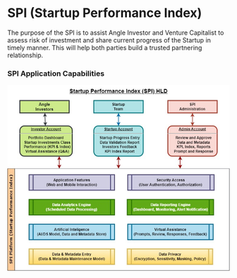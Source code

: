 # SPI (Startup Performance Index)
The purpose of the SPI is to assist Angle Investor and Venture Capitalist to assess risk of investment and share current progress of the Startup in timely manner. This will help both parties build a trusted partnering relationship.

### SPI Application Capabilities
![GitHub Image](/diagrams/SPI-HLD.jpg)
